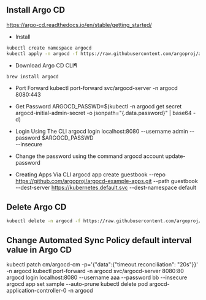 
## Install Argo CD
https://argo-cd.readthedocs.io/en/stable/getting_started/
- Install
```bash
kubectl create namespace argocd
kubectl apply -n argocd -f https://raw.githubusercontent.com/argoproj/argo-cd/stable/manifests/install.yaml
```

- Download Argo CD CLI¶
```bash
brew install argocd
```
- Port Forward
kubectl port-forward svc/argocd-server -n argocd 8080:443

- Get Password
ARGOCD_PASSWD=$(kubectl -n argocd get secret argocd-initial-admin-secret -o jsonpath="{.data.password}" | base64 -d)

- Login Using The CLI
argocd login localhost:8080 --username admin --password $ARGOCD_PASSWD \
--insecure

- Change the password using the command
argocd account update-password

- Creating Apps Via CLI
argocd app create guestbook --repo https://github.com/argoproj/argocd-example-apps.git --path guestbook --dest-server https://kubernetes.default.svc --dest-namespace default

## Delete Argo CD
```bash
kubectl delete -n argocd -f https://raw.githubusercontent.com/argoproj/argo-cd/stable/manifests/install.yaml
```

## Change Automated Sync Policy default interval value in Argo CD
kubectl patch cm/argocd-cm -p='{"data":{"timeout.reconciliation": "20s"}}' -n argocd
kubectl port-forward -n argocd svc/argocd-server 8080:80
argocd login localhost:8080 --username aaa --password  bb --insecure
argocd app set sample --auto-prune
kubectl delete pod argocd-application-controller-0 -n argocd
